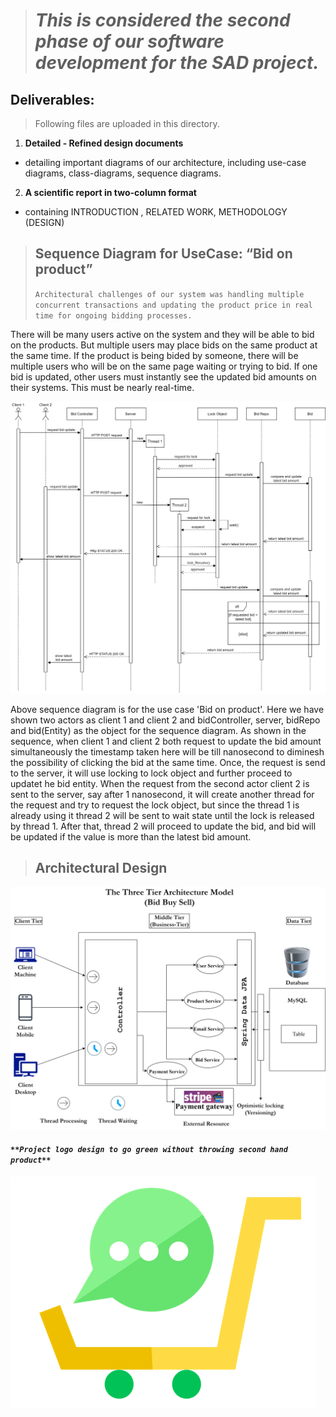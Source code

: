 ># _This is considered the second phase of our software development for the SAD project._


## Deliverables:

> Following files are uploaded in this directory.

1. **Detailed - Refined design documents**

- detailing important diagrams of our architecture, including use-case diagrams, class-diagrams, sequence diagrams.

2. **A scientific report in two-column format** 

- containing INTRODUCTION , RELATED WORK, METHODOLOGY (DESIGN)

>## Sequence Diagram for UseCase: “Bid on product”
>`Architectural challenges of our system was handling multiple concurrent transactions and updating the product price in real time for ongoing bidding processes.`

There will be many users active on the system and they will be able to bid on the products. But multiple users may place bids on the same product at the same time.
If the product is being bided by someone, there will be multiple users who will be on the same page waiting or trying to bid. If one bid is updated, other users must instantly see the updated bid amounts on their systems. This must be nearly real-time.


![alt](/Bid-Buy-Sell-Project/Related%20Documents/Architectural%20Design%20Documents%20(After%20Mid%20Term)/image/BBS%20Sequence%20Diagram%20V2.png)

Above sequence diagram is for the use case 'Bid on product'. Here we have shown two actors as client 1 and client 2 and bidController, server, bidRepo and bid(Entity) as the object for the sequence diagram. As shown in the sequence, when client 1 and client 2 both request to update the bid amount simultaneously the timestamp taken here will be till nanosecond to diminesh the possibility of clicking the bid at the same time. Once, the request is send to the server, it will use locking to lock object and further proceed to updatet he bid entity. When the request from the second actor client 2 is sent to the server, say after 1 nanosecond, it will create another thread for the request and try to request the lock object, but since the thread 1 is already using it thread 2 will be sent to wait state until the lock is released by thread 1. After that, thread 2 will proceed to update the bid, and bid will be updated if the value is more than the latest bid amount. 

>## Architectural Design

![alt](/Bid-Buy-Sell-Project/Related%20Documents/Architectural%20Design%20Documents%20(After%20Mid%20Term)/image/Architectural%20Design.png)

#### _`**Project logo design to go green without throwing second hand product**`_
![alt](/Bid-Buy-Sell-Project/Related%20Documents/Architectural%20Design%20Documents%20(After%20Mid%20Term)/image/logo.png)

